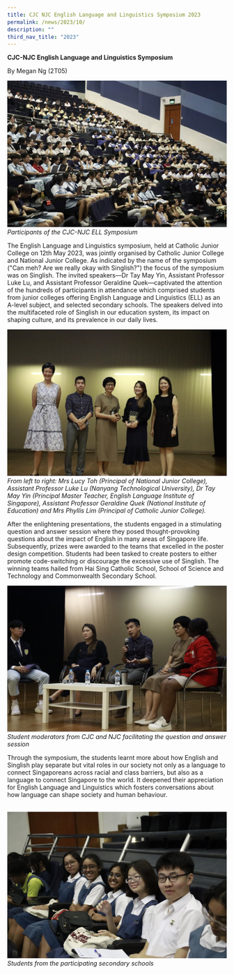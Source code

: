 ```yaml
---
title: CJC NJC English Language and Linguistics Symposium 2023
permalink: /news/2023/10/
description: ""
third_nav_title: "2023"
---
```

**CJC-NJC English Language and Linguistics Symposium**

By Megan Ng (2T05)

![](/images/ell%20symposium%20o-min.JPG)
_Participants of the CJC-NJC ELL Symposium_

The English Language and Linguistics symposium, held at Catholic Junior College on 12th May 2023, was jointly organised by Catholic Junior College and National Junior College. As indicated by the name of the symposium ("Can meh? Are we really okay with Singlish?") the focus of the symposium was on Singlish. The invited speakers—Dr Tay May Yin, Assistant Professor Luke Lu, and Assistant Professor Geraldine Quek—captivated the attention of the hundreds of participants in attendance which comprised students from junior colleges offering English Language and Linguistics (ELL) as an A-level subject, and selected secondary schools. The speakers delved into the multifaceted role of Singlish in our education system, its impact on shaping culture, and its prevalence in our daily lives. 

![](/images/ell%20symposium%20i-min.JPG)
_From left to right: Mrs Lucy Toh (Principal of National Junior College), Assistant Professor Luke Lu (Nanyang Technological University), Dr Tay May Yin (Principal Master Teacher, English Language Institute of Singapore), Assistant Professor Geraldine Quek (National Institute of Education) and Mrs Phyllis Lim (Principal of Catholic Junior College)._

After the enlightening presentations, the students engaged in a stimulating question and answer session where they posed thought-provoking questions about the impact of English in many areas of Singapore life. Subsequently, prizes were awarded to the teams that excelled in the poster design competition. Students had been tasked to create posters to either promote code-switching or discourage the excessive use of Singlish. The winning teams hailed from Hai Sing Catholic School, School of Science and Technology and Commonwealth Secondary School. 

![](/images/ell%20symposium%20c%20(1)-min.JPG)
_Student moderators from CJC and NJC facilitating the question and answer session_

Through the symposium, the students learnt more about how English and Singlish play separate but vital roles in our society not only as a language to connect Singaporeans across racial and class barriers, but also as a language to connect Singapore to the world. It deepened their appreciation for English Language and Linguistics which fosters conversations about how language can shape society and human behaviour.

 
![](/images/ell%20symposium%20d-min.JPG)
_Students from the participating secondary schools_